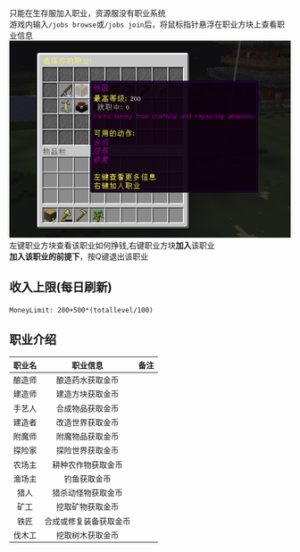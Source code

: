 只能在生存服加入职业，资源服没有职业系统  
游戏内输入`/jobs browse`或`/jobs join`后，将鼠标指针悬浮在职业方块上查看职业信息
![](_images/职业.png)  
左键职业方块查看该职业如何挣钱,右键职业方块**加入**该职业  
**加入该职业的前提下**，按Q键退出该职业

## 收入上限(每日刷新)
`MoneyLimit: 200+500*(totallevel/100)`

## 职业介绍
|  职业名   |               职业信息               |                            备注                            |
| :---------: | :----------------------------------: | :--------------------------------------------------------: |
|  酿造师  |     酿造药水获取金币     |
|  建造师  |        建造方块获取金币  |
|  手艺人  |      合成物品获取金币    |
|  建造者  |        改造世界获取金币  |
|  附魔师  |       附魔物品获取金币   |
|  探险家  |      探险世界获取金币    |
|  农场主  |       耕种农作物获取金币   |
|  渔场主  |       钓鱼获取金币   |
|  猎人  |     猎杀动怪物获取金币     |
|  矿工  |     挖取矿物获取金币     |
|  铁匠  |       合成或修复装备获取金币   |
|  伐木工  |     挖取树木获取金币     |    